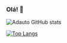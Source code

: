 ### Olá! 👋

![Adauto GitHub stats](https://github-readme-stats.vercel.app/api?username=adautob&show_icons=true&theme=radical)

[![Top Langs](https://github-readme-stats.vercel.app/api/top-langs/?username=adautob&layout=compact)](https://github.com/adautob/github-readme-stats)
